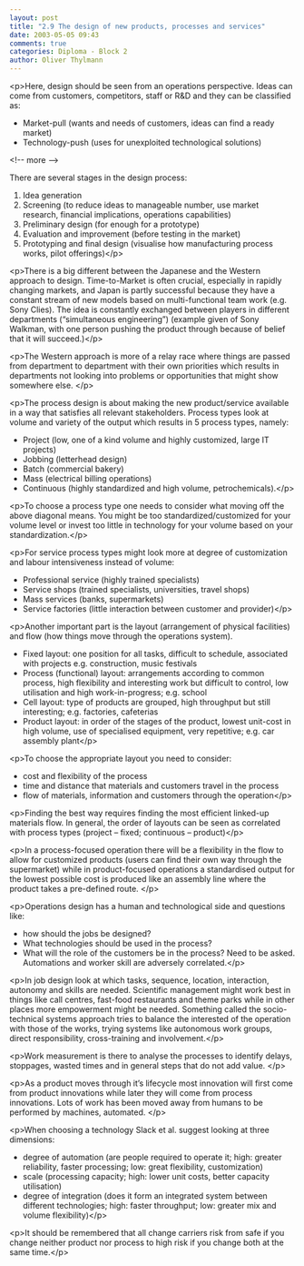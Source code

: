 ```yaml
---
layout: post
title: "2.9 The design of new products, processes and services"
date: 2003-05-05 09:43
comments: true
categories: Diploma - Block 2
author: Oliver Thylmann
---
```



&lt;p&gt;Here, design should be seen from an operations perspective. Ideas can come from customers, competitors, staff or R&amp;D and they can be classified as:
-   Market-pull (wants and needs of customers, ideas can find a ready market)
-   Technology-push (uses for unexploited technological solutions)


&lt;!-- more --&gt;


There are several stages in the design process:
1.  Idea generation
2.  Screening (to reduce ideas to manageable number, use market research, financial implications, operations capabilities)
3.  Preliminary design (for enough for a prototype)
4.  Evaluation and improvement (before testing in the market)
5.  Prototyping and final design (visualise how manufacturing process works, pilot offerings)&lt;/p&gt;

&lt;p&gt;There is a big different between the Japanese and the Western approach to design. Time-to-Market is often crucial, especially in rapidly changing markets, and Japan is partly successful because they have a constant stream of new models based on multi-functional team work (e.g. Sony Clies). The idea is constantly exchanged between players in different departments (“simultaneous engineering”) (example given of Sony Walkman, with one person pushing the product through because of belief that it will succeed.)&lt;/p&gt;

&lt;p&gt;The Western approach is more of a relay race where things are passed from department to department with their own priorities which results in departments not looking into problems or opportunities that might show somewhere else. &lt;/p&gt;

&lt;p&gt;The process design is about making the new product/service available in a way that satisfies all relevant stakeholders. Process types look at volume and variety of the output which results in 5 process types, namely:
-   Project (low, one of a kind volume and highly customized, large IT projects)
-   Jobbing (letterhead design)
-   Batch (commercial bakery)
-   Mass (electrical billing operations)
-   Continuous (highly standardized and high volume, petrochemicals).&lt;/p&gt;

&lt;p&gt;To choose a process type one needs to consider what moving off the above diagonal means. You might be too standardized/customized for your volume level or invest too little in technology for your volume based on your standardization.&lt;/p&gt;

&lt;p&gt;For service process types might look more at degree of customization and labour intensiveness instead of volume:
-   Professional service (highly trained specialists)
-   Service shops (trained specialists, universities, travel shops)
-   Mass services (banks, supermarkets)
-   Service factories (little interaction between customer and provider)&lt;/p&gt;

&lt;p&gt;Another important part is the layout (arrangement of physical facilities) and flow (how things move through the operations system). 
-   Fixed layout: one position for all tasks, difficult to schedule, associated with projects e.g. construction, music festivals
-   Process (functional) layout: arrangements according to common process, high flexibility and interesting work but difficult to control, low utilisation and high work-in-progress; e.g. school
-   Cell layout: type of products are grouped, high throughput but still interesting; e.g. factories, cafeterias
-   Product layout: in order of the stages of the product, lowest unit-cost in high volume, use of specialised equipment, very repetitive; e.g. car assembly plant&lt;/p&gt;

&lt;p&gt;To choose the appropriate layout you need to consider:
-   cost and flexibility of the process
-   time and distance that materials and customers travel in the process
-   flow of materials, information and customers through the operation&lt;/p&gt;

&lt;p&gt;Finding the best way requires finding the most efficient linked-up materials flow. In general, the order of layouts can be seen as correlated with process types (project – fixed; continuous – product)&lt;/p&gt;

&lt;p&gt;In a process-focused operation there will be a flexibility in the flow to allow for customized products (users can find their own way through the supermarket) while in product-focused operations a standardised output for the lowest possible cost is produced like an assembly line where the product takes a pre-defined route. &lt;/p&gt;

&lt;p&gt;Operations design has a human and technological side and questions like:
-   how should the jobs be designed?
-   What technologies should be used in the process?
-   What will the role of the customers be in the process?
Need to be asked. Automations and worker skill are adversely correlated.&lt;/p&gt;

&lt;p&gt;In job design look at which tasks, sequence, location, interaction, autonomy and skills are needed. Scientific management might work best in things like call centres, fast-food restaurants and theme parks while in other places more empowerment might be needed. Something called the socio-technical systems approach tries to balance the interested of the operation with those of the works, trying systems like autonomous work groups, direct responsibility, cross-training and involvement.&lt;/p&gt;

&lt;p&gt;Work measurement is there to analyse the processes to identify delays, stoppages, wasted times and in general steps that do not add value. &lt;/p&gt;

&lt;p&gt;As a product moves through it’s lifecycle most innovation will first come from product innovations while later they will come from process innovations. Lots of work has been moved away from humans to be performed by machines, automated. &lt;/p&gt;

&lt;p&gt;When choosing a technology Slack et al. suggest looking at three dimensions:
-   degree of automation (are people required to operate it; high: greater reliability, faster processing; low: great flexibility, customization)
-   scale (processing capacity; high: lower unit costs, better capacity utilisation)
-   degree of integration (does it form an integrated system between different technologies; high: faster throughput; low: greater mix and volume flexibility)&lt;/p&gt;

&lt;p&gt;It should be remembered that all change carriers risk from safe if you change neither product nor process to high risk if you change both at the same time.&lt;/p&gt;



